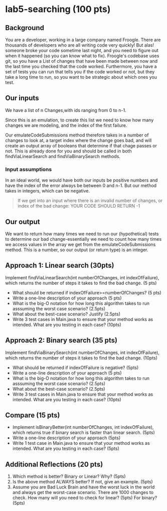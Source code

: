 # lab5-searching (100 pts)
## Background

You are a developer, working in a large company named Froogle. There are thousands of developers who are all writing code very quickly!
But alas! someone broke your code sometime last night, and you need to figure out when it happened (so you can know what to fix). Froogle's codebase uses git, so you have a 
List of changes that have been made between now and the last time you checked that the code worked.  Furthermore,
you have a set of tests you can run that tells you if the code worked or not, but they take a long time to run, so you want to be strategic about which ones you test.

## Our inputs
We have a list of n Changes,with ids ranging from 0 to n-1.

Since this is an emulation, to create this list we need to know how many changes we are modeling, and the index of the first failure. 


Our emulateCodeSubmissions method therefore takes in a number of changes to look at, a target index where the change goes bad, and will create an output array of booleans
that determine if that chage passes or not. This is already done for you and should be called in both findViaLinearSearch and findViaBinarySearch methods.


### Input assumptions
In an ideal world, we would have both our inputs be positive numbers and have the index of the error always be between 0 and n-1. But our method takes in integers, which can be negative. 


> If we get into an input where there is an invalid number of changes, or index of the bad change:
> YOUR CODE SHOULD RETURN -1


## Our output
We want to return how many times we need to run our (hypothetical) tests to determine our bad change-essentially we need to count how many times we access values in the array we get from the emulateCodeSubmissions method. This is a number, so our output (or return type) is an integer.


## Approach 1: Linear search (30pts)


Implement findViaLinearSearch(int numberOfChanges, int indexOfFailure), which returns the number of steps it takes to find the bad change. (5 pts)
* What should be returned if indexOfFailure>=numberOfChanges? (5 pts)
* Write a one-line description of your approach (5 pts)
* What is the big-O notation for how long this algorithm takes to run asssuming the worst case scenario? (2.5pts)
* What about the best-case scenario? Justify (2.5pts)
* Write 3 test cases in Main.java to ensure that your method works as intended. What are you testing in each case? (10pts)

## Approach 2: Binary search (35 pts)
Implement findViaBinarySearch(int numberOfChanges, int indexOfFailure), which returns the number of steps it takes to find the bad change. (10pts)
* What should be returned if indexOfFailure is negative? (5pts)
* Write a one-line description of your approach (5 pts)
* What is the big-O notation for how long this algorithm takes to run asssuming the worst case scenario? (2.5pts)
* What about the best-case scenario? (2.5pts)
* Write 3 test cases in Main.java to ensure that your method works as intended. What are you testing in each case? (10pts)


## Compare (15 pts)
* Implement isBinaryBetter(int numberOfChanges, int indexOfFailure), which returns true if binary search is faster than linear search. (5pts)
* Write a one-line description of your approach (5pts)
* Write 1 test case in Main.java to ensure that your method works as intended. What are you testing in each case? (5pts)

## Additional Reflections (20 pts)
1) Which method is better? Binary or Linear? Why? (5pts)
2) Is the above method ALWAYS better? If not, give an example. (5pts)
3) Assume you are Bad Luck Brain and have the worst luck in the world and always get the worst-case scenario. 
There are 1000 changes to check. 
How many will you need to check for linear? (5pts)
For binary? (5pts)
